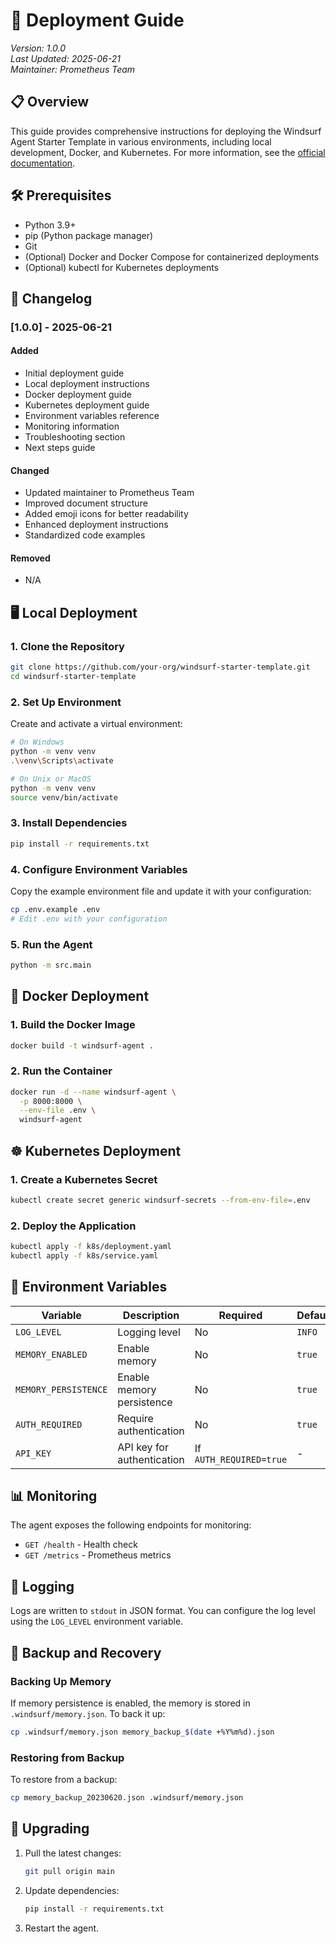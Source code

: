 # 🚀 Deployment Guide

*Version: 1.0.0*  
*Last Updated: 2025-06-21*  
*Maintainer: Prometheus Team*

## 📋 Overview
This guide provides comprehensive instructions for deploying the Windsurf Agent Starter Template in various environments, including local development, Docker, and Kubernetes. For more information, see the [official documentation](https://docs.windsurf.com).

## 🛠 Prerequisites

- Python 3.9+
- pip (Python package manager)
- Git
- (Optional) Docker and Docker Compose for containerized deployments
- (Optional) kubectl for Kubernetes deployments

## 📝 Changelog

### [1.0.0] - 2025-06-21
#### Added
- Initial deployment guide
- Local deployment instructions
- Docker deployment guide
- Kubernetes deployment guide
- Environment variables reference
- Monitoring information
- Troubleshooting section
- Next steps guide

#### Changed
- Updated maintainer to Prometheus Team
- Improved document structure
- Added emoji icons for better readability
- Enhanced deployment instructions
- Standardized code examples

#### Removed
- N/A

## 🖥️ Local Deployment

### 1. Clone the Repository

```bash
git clone https://github.com/your-org/windsurf-starter-template.git
cd windsurf-starter-template
```

### 2. Set Up Environment

Create and activate a virtual environment:

```bash
# On Windows
python -m venv venv
.\venv\Scripts\activate

# On Unix or MacOS
python -m venv venv
source venv/bin/activate
```

### 3. Install Dependencies

```bash
pip install -r requirements.txt
```

### 4. Configure Environment Variables

Copy the example environment file and update it with your configuration:

```bash
cp .env.example .env
# Edit .env with your configuration
```

### 5. Run the Agent

```bash
python -m src.main
```

## 🐳 Docker Deployment

### 1. Build the Docker Image

```bash
docker build -t windsurf-agent .
```

### 2. Run the Container

```bash
docker run -d --name windsurf-agent \
  -p 8000:8000 \
  --env-file .env \
  windsurf-agent
```

## ☸️ Kubernetes Deployment

### 1. Create a Kubernetes Secret

```bash
kubectl create secret generic windsurf-secrets --from-env-file=.env
```

### 2. Deploy the Application

```bash
kubectl apply -f k8s/deployment.yaml
kubectl apply -f k8s/service.yaml
```

## 🔧 Environment Variables

| Variable | Description | Required | Default |
|----------|-------------|----------|---------|
| `LOG_LEVEL` | Logging level | No | `INFO` |
| `MEMORY_ENABLED` | Enable memory | No | `true` |
| `MEMORY_PERSISTENCE` | Enable memory persistence | No | `true` |
| `AUTH_REQUIRED` | Require authentication | No | `true` |
| `API_KEY` | API key for authentication | If `AUTH_REQUIRED=true` | - |

## 📊 Monitoring

The agent exposes the following endpoints for monitoring:

- `GET /health` - Health check
- `GET /metrics` - Prometheus metrics

## 📝 Logging

Logs are written to `stdout` in JSON format. You can configure the log level using the `LOG_LEVEL` environment variable.

## 💾 Backup and Recovery

### Backing Up Memory

If memory persistence is enabled, the memory is stored in `.windsurf/memory.json`. To back it up:

```bash
cp .windsurf/memory.json memory_backup_$(date +%Y%m%d).json
```

### Restoring from Backup

To restore from a backup:

```bash
cp memory_backup_20230620.json .windsurf/memory.json
```

## 🔄 Upgrading

1. Pull the latest changes:
   ```bash
   git pull origin main
   ```

2. Update dependencies:
   ```bash
   pip install -r requirements.txt
   ```

3. Restart the agent.
